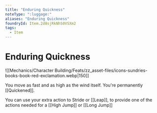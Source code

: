 ```yaml
---
title: "Enduring Quickness"
noteType: ":luggage:"
aliases: "Enduring Quickness"
foundryId: Item.2d8sjRkNhS0VSXm2
tags:
  - Item
---
```


# Enduring Quickness
![[Mechanics/Character Building/Feats/zz_asset-files/icons-sundries-books-book-red-exclamation.webp|150]]

You move as fast and as high as the wind itself. You're permanently [[Quickened]].

You can use your extra action to Stride or [[Leap]], to provide one of the actions needed for a [[High Jump]] or [[Long Jump]]
